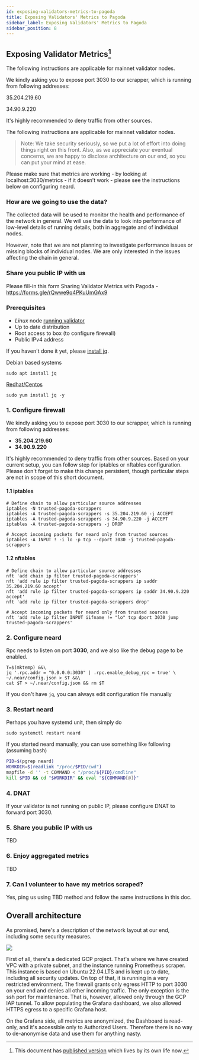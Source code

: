 ```yaml
---
id: exposing-validators-metrics-to-pagoda
title: Exposing Validators' Metrics to Pagoda
sidebar_label: Exposing Validators' Metrics to Pagoda
sidebar_position: 8
---
```


## Exposing Validator Metrics[^1]

The following instructions are applicable for mainnet validator nodes.

We kindly asking you to expose port 3030 to our scrapper, which is running from following addresses:

35.204.219.60

34.90.9.220

It's highly recommended to deny traffic from other sources.

The following instructions are applicable for mainnet validator nodes. 

> Note: We take security seriously, so we put a lot of effort into doing things right on this front. Also, as we appreciate your eventual concerns, we are happy to disclose architecture on our end, so you can put your mind at ease.

Please make sure that metrics are working - by looking at localhost:3030/metrics - if it doesn’t work  - please see the instructions below on configuring neard.

### How are we going to use the data?

The collected data will be used to monitor the health and performance of the network in general. We will use the data to look into performance of low-level details of running details, both in aggregate and of individual nodes.

However, note that we are not planning to investigate performance issues or missing blocks of individual nodes. We are only interested in the issues affecting the chain in general.

### Share you public IP with us
Please fill-in this form Sharing Validator Metrics with Pagoda - https://forms.gle/rQwwe9q4PKuUmGAx9

### Prerequisites
- *Linux* node [running validator](https://near-nodes.io/validator/compile-and-run-a-node#mainnet)
- Up to date distribution
- Root access to box (to configure firewall)
- Public IPv4 address

If you haven't done it yet, please [install jq](https://stedolan.github.io/jq/download/).

Debian based systems
```shell
sudo apt install jq
```

[Redhat/Centos](https://www.cyberithub.com/how-to-install-jq-json-processor-on-rhel-centos-7-8/)
```shell
sudo yum install jq -y
```

### 1. Configure firewall

We kindly asking you to expose port 3030 to our scrapper, which is running from following addresses:

- **35.204.219.60**
- **34.90.9.220**

It's highly recommended to deny traffic from other sources.
Based on your current setup, you can follow step for iptables or nftables configuration.
Please don't forget to make this change persistent, though particular steps are not in scope of this short document.

#### 1.1 iptables

```shell
# Define chain to allow particular source addresses
iptables -N trusted-pagoda-scrappers
iptables -A trusted-pagoda-scrappers -s 35.204.219.60 -j ACCEPT
iptables -A trusted-pagoda-scrappers -s 34.90.9.220 -j ACCEPT
iptables -A trusted-pagoda-scrappers -j DROP

# Accept incoming packets for neard only from trusted sources
iptables -A INPUT ! -i lo -p tcp --dport 3030 -j trusted-pagoda-scrappers
```


#### 1.2 nftables

```shell
# Define chain to allow particular source addresses
nft 'add chain ip filter trusted-pagoda-scrappers'
nft 'add rule ip filter trusted-pagoda-scrappers ip saddr 35.204.219.60 accept'
nft 'add rule ip filter trusted-pagoda-scrappers ip saddr 34.90.9.220 accept'
nft 'add rule ip filter trusted-pagoda-scrappers drop'

# Accept incoming packets for neard only from trusted sources
nft 'add rule ip filter INPUT iifname != "lo" tcp dport 3030 jump trusted-pagoda-scrappers'
```


### 2. Configure neard 

Rpc needs to listen on port **3030**, and we also like the debug page to be enabled.

```shell
T=$(mktemp) &&\
jq '.rpc.addr = "0.0.0.0:3030" | .rpc.enable_debug_rpc = true' \
~/.near/config.json > $T &&\
cat $T > ~/.near/config.json && rm $T
```

If you don't have `jq`, you can always edit configuration file manually


### 3. Restart neard

Perhaps you have systemd unit, then simply do
```shell
sudo systemctl restart neard
```

If you started neard manually, you can use something like following (assuming bash)
```bash
PID=$(pgrep neard)
WORKDIR=$(readlink "/proc/$PID/cwd")
mapfile -d '' -t COMMAND < "/proc/${PID}/cmdline"
kill $PID && cd "$WORKDIR" && eval "${COMMAND[@]}"
```

### 4. DNAT

If your validator is not running on public IP, please configure DNAT to forward port 3030.

### 5. Share you public IP with us

TBD


### 6. Enjoy aggregated metrics

TBD


### 7. Can I volunteer to have my metrics scraped?

Yes, ping us using TBD method and follow the same instructions in this doc.


## Overall architecture

As promised, here's a description of the network layout at our end, including some security measures.

![](/images/network_layout.svg)

First of all, there's a dedicated GCP project. That's where we have created VPC with a private subnet, and the instance running Prometheus scraper.
This instance is based on Ubuntu 22.04.LTS and is kept up to date, including all security updates.
On top of that, it is running in a very restricted environment. The firewall grants only egress HTTP to port 3030 on your end and denies all other incoming traffic. 
The only exception is the ssh port for maintenance. That is, however, allowed only through the GCP IAP tunnel.
To allow populating the Grafana dashboard, we also allowed HTTPS egress to a specific Grafana host.

On the Grafana side, all metrics are anonymized, the Dashboard is read-only, and it's accessible only to Authorized Users. Therefore there is no way to de-anonymise data and use them for anything nasty.

[^1]: This document has [published version](https://pagodaplatform.atlassian.net/wiki/spaces/DOCS/pages/149979169/Exposing+validators+metrics+to+Pagoda) which lives by its own life now.
